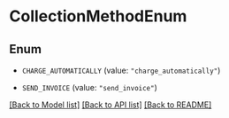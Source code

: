 # CollectionMethodEnum

## Enum


* `CHARGE_AUTOMATICALLY` (value: `"charge_automatically"`)

* `SEND_INVOICE` (value: `"send_invoice"`)


[[Back to Model list]](../README.md#documentation-for-models) [[Back to API list]](../README.md#documentation-for-api-endpoints) [[Back to README]](../README.md)


